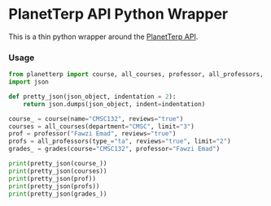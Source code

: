 # PlanetTerp API Python Wrapper

This is a thin python wrapper around the [PlanetTerp API](http://api.planetterp.com/).

### Usage

```python
from planetterp import course, all_courses, professor, all_professors, grades
import json

def pretty_json(json_object, indentation = 2):
    return json.dumps(json_object, indent=indentation)

course_ = course(name="CMSC132", reviews="true")
courses = all_courses(department="CMSC", limit="3")
prof = professor("Fawzi Emad", reviews="true")
profs = all_professors(type_="ta", reviews="true", limit="2")
grades_ = grades(course="CMSC132", professor="Fawzi Emad")

print(pretty_json(course_))
print(pretty_json(courses))
print(pretty_json(prof))
print(pretty_json(profs))
print(pretty_json(grades_))
```
